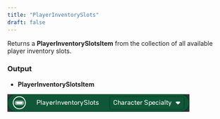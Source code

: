 ```yaml
---
title: "PlayerInventorySlots"
draft: false
---
```

Returns a **PlayerInventorySlotsItem** from the collection of all available player inventory slots.
### Output
-   **PlayerInventorySlotsItem**

![PlayerInventorySlots](https://raw.githubusercontent.com/battlefield-portal-community/Image-CDN/main/portal_blocks/PlayerInventorySlots.png)